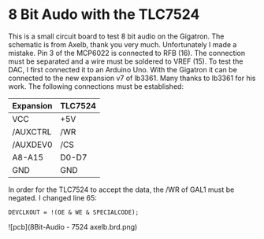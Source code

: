 8 Bit Audo with the TLC7524
===========================
This is a small circuit board to test 8 bit audio on the Gigatron. The schematic is from Axelb, thank you very much. Unfortunately I made a mistake. Pin 3 of the MCP6022 is connected to RFB (16). The connection must be separated and a wire must be soldered to VREF (15).
To test the DAC, I first connected it to an Arduino Uno. With the Gigatron it can be connected to the new expansion v7 of lb3361. Many thanks to lb3361 for his work. The following connections must be established:

|Expansion|TLC7524|
|-----------|-----------|
|VCC|+5V|
|/AUXCTRL|/WR|
|/AUXDEV0|/CS|
|A8-A15|D0-D7|
|GND|GND|

In order for the TLC7524 to accept the data, the /WR of GAL1 must be negated.
I changed line 65:

`DEVCLKOUT = !(OE & WE & SPECIALCODE);`

![pcb](8Bit-Audio - 7524 axelb.brd.png)
